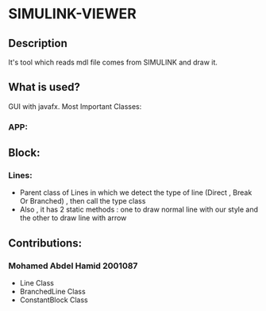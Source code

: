 # SIMULINK-VIEWER
## Description
It's tool which reads mdl file comes from SIMULINK and draw it.
## What is used?
GUI with javafx.
Most Important Classes:
### APP:
## Block:
### Lines:
- Parent class of Lines in which we detect the type of line (Direct , Break Or Branched) , then call the type class
- Also , it has 2 static methods : one to draw normal line with our style and the other to draw line with arrow
## Contributions:
### Mohamed Abdel Hamid 2001087
- Line Class
- BranchedLine Class
- ConstantBlock Class
